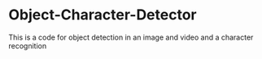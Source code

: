 # Object-Character-Detector
This is a code for object detection in an image and video and a character recognition

